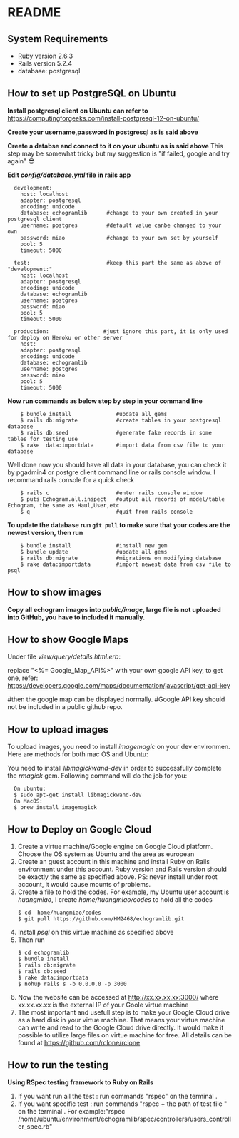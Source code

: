 # README

## System Requirements 

* Ruby version 2.6.3
* Rails version 5.2.4
* database: postgresql  

## How to set up PostgreSQL on Ubuntu 

**Install postgresql client on Ubuntu can refer to**
https://computingforgeeks.com/install-postgresql-12-on-ubuntu/

**Create your username,password in postgresql as is said above** 

**Create a databse and connect to it on your ubuntu  as is said above**
This step may be somewhat tricky but my suggestion is "if failed, google and try again" :sunglasses:

 

**Edit _config/database.yml_ file in rails app**
```
  development:
    host: localhost        
    adapter: postgresql
    encoding: unicode
    database: echogramlib      #change to your own created in your postgresql client
    username: postgres         #default value canbe changed to your own 
    password: miao             #change to your own set by yourself
    pool: 5
    timeout: 5000

  test:                        #keep this part the same as above of "development:"
    host: localhost
    adapter: postgresql
    encoding: unicode
    database: echogramlib
    username: postgres
    password: miao
    pool: 5
    timeout: 5000
    
  production:                 #just ignore this part, it is only used for deploy on Heroku or other server             
    host: 
    adapter: postgresql
    encoding: unicode
    database: echogramlib
    username: postgres
    password: miao
    pool: 5
    timeout: 5000
```    

**Now run commands as below step by step in your command line**
```
    $ bundle install              #update all gems
    $ rails db:migrate            #create tables in your postgresql database
    $ rails db:seed               #generate fake records in some tables for testing use
    $ rake  data:importdata       #import data from csv file to your database
```


Well done now you should have all data in your database, you can check it by pgadmin4 or postgre client command line
or rails console window. I recommand rails console for a quick check
```
    $ rails c                     #enter rails console window
    $ puts Echogram.all.inspect   #output all records of model/table Echogram, the same as Haul,User,etc
    $ q                           #quit from rails console
```

**To update the database run `git pull` to make sure that your codes are the newest version, then run**
```
    $ bundle install              #install new gem 
    $ bundle update               #update all gems 
    $ rails db:migrate            #migrations on modifying database
    $ rake data:importdata        #import newest data from csv file to psql
```

## How to show images 

**Copy all echogram images into _public/image_, large file is not uploaded into GitHub, you have to included it manually.**

##  How to show Google Maps 

Under file _view/query/details.html.erb_:

  <script async defer
      src="https://maps.googleapis.com/maps/api/js?key=<%= Google_Map_API%>&callback=initMap">
  </script>

  replace "<%= Google_Map_API%>" with your own google API key, to get one, refer:
  https://developers.google.com/maps/documentation/javascript/get-api-key

  #then the google map can be displayed normally.
  #Google API key should not be included in a public github repo.

## How to upload images 

To upload images, you need to install _imagemagic_ on your dev environmen. Here are methods for both mac OS and Ubuntu:

You need to install _libmagickwand-dev_ in order to successfully complete the _rmagick_ gem. 
Following command will do the job for you:
```
  On ubuntu:
  $ sudo apt-get install libmagickwand-dev
  On MacOS:
  $ brew install imagemagick 
```

## How to Deploy on Google Cloud 

  1. Create a virtue machine/Google engine on Google Cloud platform. 
     Choose the OS system as Ubuntu and the area as european
  2. Create an guest account in this machine and install Ruby on Rails 
     environment under this account. Ruby version and Rails version 
     should be exactly the same as specified above.
     PS: never install under root account, it would cause mounts of problems.
  3. Create a file to hold the codes. For example, my Ubuntu user account is 
     _huangmiao_, I create _home/huangmiao/codes_ to hold all the codes
     ``` 
     $ cd  home/huangmiao/codes 
     $ git pull https://github.com/HM2468/echogramlib.git 
     ```
  4. Install _psql_ on this virtue machine as specified above
  5. Then run 
     ```
     $ cd echogramlib
     $ bundle install
     $ rails db:migrate
     $ rails db:seed
     $ rake data:importdata  
     $ nohup rails s -b 0.0.0.0 -p 3000
     ```
  6. Now the website can be accessed at http://xx.xx.xx.xx:3000/ where 
     xx.xx.xx.xx is the external IP of your Goole virtue machine
  7. The most important and usefull step is to make your Google Cloud drive as a 
     hard disk in your virtue machine. That means your virtue machine can write and 
     read to the Google Cloud drive directly. It would make it possible to utilize large 
     files on virtue machine for free.
     All details can be found at https://github.com/rclone/rclone
 
## How to run the testing

**Using RSpec testing framework to Ruby on Rails**
1. If you want run all the test :
   run commands "rspec" on the terminal .
2. If you want specific test :
   run commands "rspec + the path of test file  " on the terminal . 
   For example:"rspec /home/ubuntu/environment/echogramlib/spec/controllers/users_controller_spec.rb"
 
